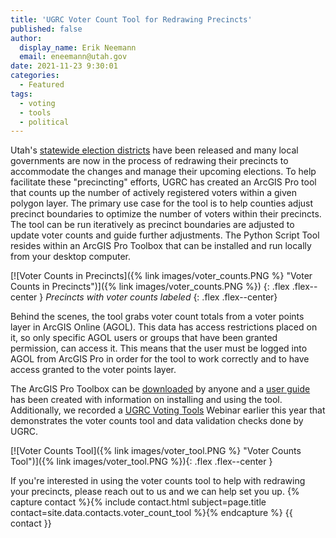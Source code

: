 ```yaml
---
title: 'UGRC Voter Count Tool for Redrawing Precincts'
published: false
author:
  display_name: Erik Neemann
  email: eneemann@utah.gov
date: 2021-11-23 9:30:01
categories:
  - Featured
tags:
  - voting
  - tools
  - political
---
```


Utah's [statewide election districts](https://opendata.gis.utah.gov/search?q=election) have been released and many local governments are now in the process of redrawing their precincts to accommodate the changes and manage their upcoming elections. To help facilitate these "precincting" efforts, UGRC has created an ArcGIS Pro tool that counts up the number of actively registered voters within a given polygon layer. The primary use case for the tool is to help counties adjust precinct boundaries to optimize the number of voters within their precincts. The tool can be run iteratively as precinct boundaries are adjusted to update voter counts and guide further adjustments. The Python Script Tool resides within an ArcGIS Pro Toolbox that can be installed and run locally from your desktop computer.

[![Voter Counts in Precincts]({% link images/voter_counts.PNG %} "Voter Counts in Precincts")]({% link images/voter_counts.PNG %})
{: .flex .flex--center }
_Precincts with voter counts labeled_
{: .flex .flex--center}

Behind the scenes, the tool grabs voter count totals from a voter points layer in ArcGIS Online (AGOL). This data has access restrictions placed on it, so only specific AGOL users or groups that have been granted permission, can access it. This means that the user must be logged into AGOL from ArcGIS Pro in order for the tool to work correctly and to have access granted to the voter points layer.

The ArcGIS Pro Toolbox can be [downloaded](https://drive.google.com/file/d/1i9OZdYVBkDs-EeFu9JItVTk8rNCs1K0M/view?usp=sharing) by anyone and a [user guide](https://docs.google.com/document/d/1BG-FPROoZkfsoAScDLLSvHGMLuFucdlzaJRILp33rSk) has been created with information on installing and using the tool. Additionally, we recorded a [UGRC Voting Tools](https://drive.google.com/file/d/1i6ZIwuJjlA0MXdaIxbQcsvUO8nTrkFqe/view) Webinar earlier this year that demonstrates the voter counts tool and data validation checks done by UGRC.

[![Voter Counts Tool]({% link images/voter_tool.PNG %} "Voter Counts Tool")]({% link images/voter_tool.PNG %}){: .flex .flex--center }

If you're interested in using the voter counts tool to help with redrawing your precincts, please reach out to us and we can help set you up. {% capture contact %}{% include contact.html subject=page.title contact=site.data.contacts.voter_count_tool %}{% endcapture %}
{{ contact }}
